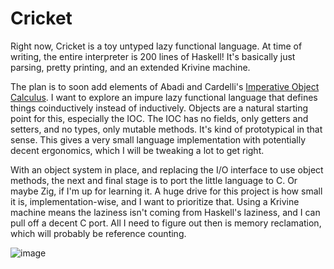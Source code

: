 # Cricket

Right now, Cricket is a toy untyped lazy functional language. 
At time of writing, the entire interpreter is 200 lines of Haskell! 
It's basically just parsing, pretty printing, and an extended Krivine machine.

The plan is to soon add elements of Abadi and Cardelli's [Imperative Object Calculus](http://lucacardelli.name/Papers/PrimObjImp.pdf). 
I want to explore an impure lazy functional language that defines things coinductively instead of inductively.
Objects are a natural starting point for this, especially the IOC.
The IOC has no fields, only getters and setters, and no types, only mutable methods.
It's kind of prototypical in that sense.
This gives a very small language implementation with potentially decent ergonomics, which I will be tweaking a lot to get right.

With an object system in place, and replacing the I/O interface to use object methods, 
the next and final stage is to port the little language to C.
Or maybe Zig, if I'm up for learning it.
A huge drive for this project is how small it is, implementation-wise, and I want to prioritize that.
Using a Krivine machine means the laziness isn't coming from Haskell's laziness, and I can pull off a decent C port.
All I need to figure out then is memory reclamation, which will probably be reference counting.

![image](https://github.com/user-attachments/assets/2b21894d-eee1-43b7-b520-8dca372c23c1)
